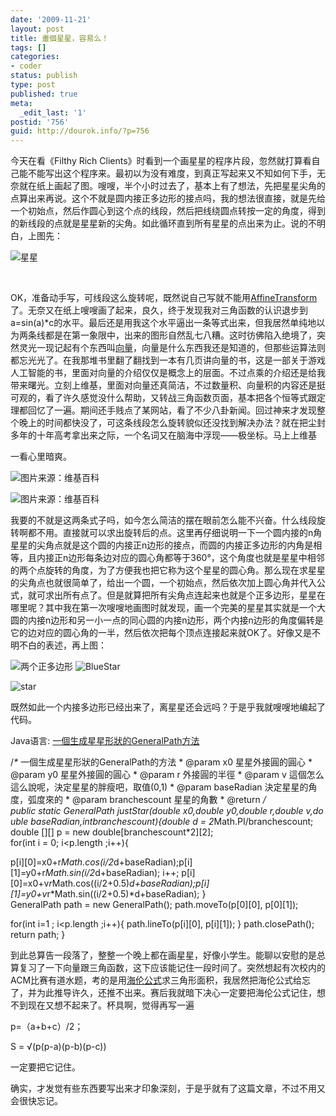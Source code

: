 ```yaml
---
date: '2009-11-21'
layout: post
title: 畫個星星，容易么！
tags: []
categories:
- coder
status: publish
type: post
published: true
meta:
  _edit_last: '1'
postid: '756'
guid: http://dourok.info/?p=756
---
```

今天在看《Filthy Rich
Clients》时看到一个画星星的程序片段，忽然就打算看自己能不能写出这个程序来。最初以为没有难度，到真正写起来又不知如何下手，无奈就在纸上画起了图。嗖嗖，半个小时过去了，基本上有了想法，先把星星尖角的点算出来再说。这个不就是圆内接正多边形的接点吗，我的想法很直接，就是先给一个初始点，然后作圆心到这个点的线段，然后把线绕圆点转按一定的角度，得到的新线段的点就是星星新的尖角。如此循环直到所有星星的点出来为止。说的不明白，上图先：

![星星](http://www.dourok.info/wp-content/uploads/2009/11/star1.png "星星")

 

OK，准备动手写，可线段这么旋转呢，既然说自己写就不能用[AffineTransform](http://zh.wikipedia.org/zh-cn/%E6%97%8B%E8%BD%AC%E7%9F%A9%E9%98%B5)了。无奈又在纸上嗖嗖画了起来，良久，终于发现我对三角函数的认识退步到a=sin(a)\*c的水平。最后还是用我这个水平逼出一条等式出来，但我居然单纯地以为两条线都是在第一象限中，出来的图形自然乱七八糟。这时彷佛陷入绝境了，突然灵光一现记起有个东西叫[向量](http://zh.wikipedia.org/zh-cn/%E5%90%91%E9%87%8F)，向量是什么东西我还是知道的，但那些运算法则都忘光光了。在我那堆书里翻了翻找到一本有几页讲向量的书，这是一部关于游戏人工智能的书，里面对向量的介绍仅仅是概念上的层面。不过点乘的介绍还是给我带来曙光。立刻上维基，里面对向量还真简洁，不过数量积、向量积的内容还是挺可观的，看了许久感觉没什么帮助，又转战三角函数页面，基本把各个恒等式跟定理都回忆了一遍。期间还手贱点了某网站，看了不少八卦新闻。回过神来才发现整个晚上的时间都快没了，可这条线段怎么旋转貌似还没找到解决办法？就在把尘封多年的十年高考拿出来之际，一个名词又在脑海中浮现——极坐标。马上上维基

一看心里暗爽。

![](http://upload.wikimedia.org/math/e/a/7/ea7a6289be3041b5e39d73cd28d49cdf.png "图片来源：维基百科")

![](http://upload.wikimedia.org/math/3/3/0/330403e92948365fda100bf469f66654.png "图片来源：维基百科")

我要的不就是这两条式子吗，如今怎么简洁的摆在眼前怎么能不兴奋。什么线段旋转啊都不用。直接就可以求出旋转后的点。这里再仔细说明一下一个圆内接的n角星星的尖角点就是这个圆的内接正n边形的接点，而圆的内接正多边形的内角是相等，且内接正n边形每条边对应的圆心角都等于360°，这个角度也就是星星中相邻的两个点旋转的角度，为了方便我也把它称为这个星星的圆心角。那么现在求星星的尖角点也就很简单了，给出一个圆，一个初始点，然后依次加上圆心角并代入公式，就可求出所有点了。但是就算把所有尖角点连起来也就是个正多边形，星星在哪里呢？其中我在第一次嗖嗖地画图时就发现，画一个完美的星星其实就是一个大圆的内接n边形和另一小一点的同心圆的内接n边形，两个内接n边形的角度偏转是它的边对应的圆心角的一半，然后依次把每个顶点连接起来就OK了。好像又是不明不白的表述，再上图：

![两个正多边形](http://www.dourok.info/wp-content/uploads/2009/11/star2.png "两个正多边形") ![BlueStar](http://www.dourok.info/wp-content/uploads/2009/11/star3.png "BlueStar")

![star](http://www.dourok.info/wp-content/uploads/2009/11/star41.png "star")

既然如此一个内接多边形已经出来了，离星星还会远吗？于是乎我就嗖嗖地编起了代码。

Java语言: [一個生成星星形狀的GeneralPath方法](http://fayaa.com/code/view/8207/)

/*\** 一個生成星星形狀的GeneralPath的方法 \* @param x0 星星外接圓的圓心
\* @param y0 星星外接圓的圓心 \* @param r 外接圓的半徑 \* @param v
這個怎么這么說呢，決定星星的胖瘦吧，取值(0,1) \* @param baseRadian
決定星星的角度，弧度來的 \* @param branchescount 星星的角數 \* @return */
public static GeneralPath justStar(double x0,double y0,double r,double v,double baseRadian,intbranchescount){double d = 2*Math.PI/branchescount;
double [][] p = new double[branchescount\*2][2];
for(int i = 0; i\<p.length ;i++){

p[i][0]=x0+r*Math.cos(i/2*d+baseRadian);p[i][1]=y0+r*Math.sin(i/2*d+baseRadian);
i++;
p[i][0]=x0+v*r*Math.cos((i/2+0.5)*d+baseRadian);p[i][1]=y0+v*r*Math.sin((i/2+0.5)*d+baseRadian);
} GeneralPath path = new GeneralPath(); path.moveTo(p[0][0], p[0][1]);

for(int i=1 ; i\<p.length ;i++){ path.lineTo(p[i][0], p[i][1]); }
path.closePath(); return path; }

到此总算告一段落了，整整一个晚上都在画星星，好像小学生。能聊以安慰的是总算复习了一下向量跟三角函数，这下应该能记住一段时间了。突然想起有次校内的ACM比赛有道水题，考的是用[海伦公式](http://zh.wikipedia.org/wiki/%E6%B5%B7%E4%BC%A6%E5%85%AC%E5%BC%8F)求三角形面积，我居然把海伦公式给忘了，并为此推导许久，还推不出来。赛后我就暗下决心一定要把海伦公式记住，想不到现在又想不起来了。杯具啊，觉得再写一遍

p=（a+b+c）/2；

S = √(p(p-a)(p-b)(p-c))

一定要把它记住。

确实，才发觉有些东西要写出来才印象深刻，于是乎就有了这篇文章，不过不用又会很快忘记。
